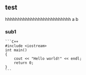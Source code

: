 ## test
hhhhhhhhhhhhhhhhhhhhhhhhhh a b
### sub1
    ```C++
    #include <iostream>
    int main()
    {
        cout << "Hello world!" << endl;
        return 0;
    }
    ```
